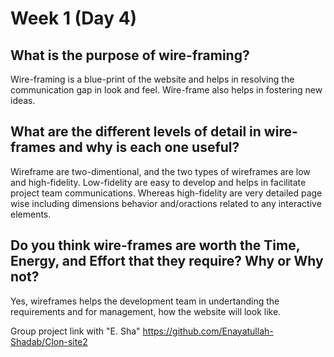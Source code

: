 # Week 1 (Day 4)

## What is the purpose of wire-framing?
Wire-framing is a blue-print of the website and helps in resolving the communication gap in look and feel. Wire-frame also helps in fostering new ideas.

## What are the different levels of detail in wire-frames and why is each one useful?
Wireframe are two-dimentional, and the two types of wireframes are low and high-fidelity. Low-fidelity are easy to develop and helps in facilitate project team communications. Whereas high-fidelity are very detailed page wise including dimensions behavior and/oractions related to any interactive elements.  

## Do you think wire-frames are worth the Time, Energy, and Effort that they require? Why or Why not?
Yes, wireframes helps the development team in undertanding the requirements and for management, how the website will look like.

Group project link with "E. Sha"
https://github.com/Enayatullah-Shadab/Clon-site2